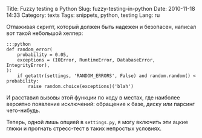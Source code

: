Title: Fuzzy testing в Python
Slug: fuzzy-testing-in-python
Date: 2010-11-18 14:33
Category: texts
Tags: snippets, python, testing
Lang: ru

Отлаживая скрипт, который должен быть надежен и безопасен, написал вот такой
небольшой хелпер:

    :::python
    def random_error(
        probability = 0.05,
        exceptions = (IOError, RuntimeError, DatabaseError, IntegrityError),
    ):
        if getattr(settings, 'RANDOM_ERRORS', False) and random.random() < probability:
            raise random.choice(exceptions)('blah')

И расставил вызовы этой функции по коду в местах, где наиболее вероятно
появление исключений: обращение к базе, диску или парсинг чего-нибудь.

Теперь, одной лишь опцией в `settings.py`, я могу включить эти ацкие глюки и
прогнать стресс-тест в таких непростых условиях.
